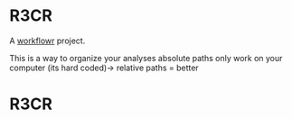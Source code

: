 # R3CR

A [workflowr][] project.

[workflowr]: https://github.com/workflowr/workflowr

This is a way to organize your analyses 
absolute paths only work on your computer (its hard coded)-> relative paths = better 


# R3CR
